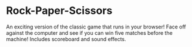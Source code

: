 # Rock-Paper-Scissors

An exciting version of the classic game that runs in your browser! Face off against the computer and see if you can win five matches before the machine! Includes scoreboard and sound effects. 